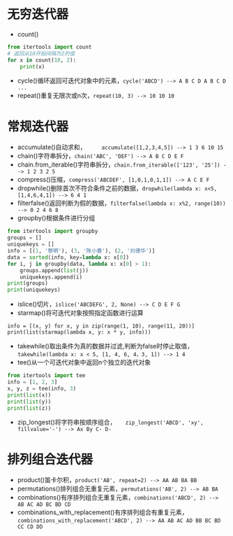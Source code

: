 # 无穷迭代器
- count()
```python
from itertools import count
# 返回从10开始间隔为2的值
for x in count(10, 2):
    print(x)
```
- cycle()循环返回可迭代对象中的元素，`cycle('ABCD') --> A B C D A B C D ...`
- repeat()重复无限次或n次，`repeat(10, 3) --> 10 10 10`
# 常规迭代器
- accumulate()自动求和，`	
accumulate([1,2,3,4,5]) --> 1 3 6 10 15`
- chain()字符串拆分，`chain('ABC', 'DEF') --> A B C D E F`
- chain.from_iterable()字符串拆分，`chain.from_iterable(['123', '25']) --> 1 2 3 2 5`
- compress()压缩，`compress('ABCDEF', [1,0,1,0,1,1]) --> A C E F`
- dropwhile()删除首次不符合条件之前的数据，`dropwhile(lambda x: x<5, [1,4,6,4,1]) --> 6 4 1`
- filterfalse()返回判断为假的数据，`filterfalse(lambda x: x%2, range(10)) --> 0 2 4 6 8`
- groupby()根据条件进行分组
```python
from itertools import groupby
groups = []
uniquekeys = []
info = [(1, '黎明'), (3, '陈小春'), (2, '刘德华')]
data = sorted(info, key=lambda x: x[0])
for i, j in groupby(data, lambda x: x[0] > 1):
    groups.append(list(j))
    uniquekeys.append(i)
print(groups)
print(uniquekeys)
```
- islice()切片，`islice('ABCDEFG', 2, None) --> C D E F G`
- starmap()将可迭代对象按照指定函数进行运算
```
info = [(x, y) for x, y in zip(range(1, 10), range(11, 20))]
print(list(starmap(lambda x, y: x * y, info)))
```
- takewhile()取出条件为真的数据并过滤,判断为false时停止取值，`takewhile(lambda x: x < 5, [1, 4, 6, 4，3, 1]) --> 1 4`
- tee()从一个可迭代对象中返回n个独立的迭代对象
```python
from itertools import tee
info = [1, 2, 3]
x, y, z = tee(info, 3)
print(list(x))
print(list(y))
print(list(z))
```
- zip_longest()将字符串按顺序组合，`	
zip_longest('ABCD', 'xy', fillvalue='-') --> Ax By C- D-`
# 排列组合迭代器
- product()笛卡尔积，`product('AB', repeat=2) --> AA AB BA BB`
- permutations()排列组合无重复元素，`permutations('AB', 2) --> AB BA`
- combinations()有序排列组合无重复元素，`combinations('ABCD', 2) --> AB AC AD BC BD CD`
- combinations_with_replacement()有序排列组合有重复元素，`combinations_with_replacement('ABCD', 2) --> AA AB AC AD BB BC BD CC CD DD`